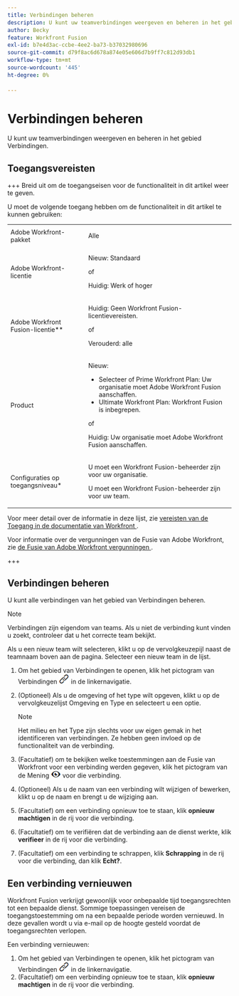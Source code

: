```yaml
---
title: Verbindingen beheren
description: U kunt uw teamverbindingen weergeven en beheren in het gebied Verbindingen.
author: Becky
feature: Workfront Fusion
exl-id: b7e4d3ac-ccbe-4ee2-ba73-b37032980696
source-git-commit: d79f8ac6d678a874e05e606d7b9ff7c812d93db1
workflow-type: tm+mt
source-wordcount: '445'
ht-degree: 0%

---
```


# Verbindingen beheren

U kunt uw teamverbindingen weergeven en beheren in het gebied Verbindingen.

## Toegangsvereisten

+++ Breid uit om de toegangseisen voor de functionaliteit in dit artikel weer te geven.

U moet de volgende toegang hebben om de functionaliteit in dit artikel te kunnen gebruiken:

<table style="table-layout:auto">
 <col> 
 <col> 
 <tbody> 
  <tr> 
   <td role="rowheader">Adobe Workfront-pakket 
   <td> <p>Alle</p> </td> 
  </tr> 
  <tr data-mc-conditions=""> 
   <td role="rowheader">Adobe Workfront-licentie</td> 
   <td> <p>Nieuw: Standaard</p><p>of</p><p>Huidig: Werk of hoger</p> </td> 
  </tr> 
  <tr> 
   <td role="rowheader">Adobe Workfront Fusion-licentie**</td> 
   <td>
   <p>Huidig: Geen Workfront Fusion-licentievereisten.</p>
   <p>of</p>
   <p>Verouderd: alle </p>
   </td> 
  </tr> 
  <tr> 
   <td role="rowheader">Product</td> 
   <td>
   <p>Nieuw:</p> <ul><li>Selecteer of Prime Workfront Plan: Uw organisatie moet Adobe Workfront Fusion aanschaffen.</li><li>Ultimate Workfront Plan: Workfront Fusion is inbegrepen.</li></ul>
   <p>of</p>
   <p>Huidig: Uw organisatie moet Adobe Workfront Fusion aanschaffen.</p>
   </td> 
  </tr>
  <tr data-mc-conditions=""> 
   <td role="rowheader">Configuraties op toegangsniveau*</td> 
   <td> 
     <p>U moet een Workfront Fusion-beheerder zijn voor uw organisatie.</p>
     <p>U moet een Workfront Fusion-beheerder zijn voor uw team.</p>
   </td> 
  </tr> 
   </td> 
  </tr> 
 </tbody> 
</table>

Voor meer detail over de informatie in deze lijst, zie [ vereisten van de Toegang in de documentatie van Workfront ](/help/workfront-fusion/references/licenses-and-roles/access-level-requirements-in-documentation.md).

Voor informatie over de vergunningen van de Fusie van Adobe Workfront, zie [ de Fusie van Adobe Workfront vergunningen ](/help/workfront-fusion/set-up-and-manage-workfront-fusion/licensing-operations-overview/license-automation-vs-integration.md).

+++

## Verbindingen beheren

U kunt alle verbindingen van het gebied van Verbindingen beheren.

>[!NOTE]
>
>Verbindingen zijn eigendom van teams. Als u niet de verbinding kunt vinden u zoekt, controleer dat u het correcte team bekijkt.
>
>Als u een nieuw team wilt selecteren, klikt u op de vervolgkeuzepijl naast de teamnaam boven aan de pagina. Selecteer een nieuw team in de lijst.

1. Om het gebied van Verbindingen te openen, klik het pictogram van Verbindingen ![ ](assets/connections-icon.png) in de linkernavigatie.
1. (Optioneel) Als u de omgeving of het type wilt opgeven, klikt u op de vervolgkeuzelijst Omgeving en Type en selecteert u een optie.

   >[!NOTE]
   >
   >Het milieu en het Type zijn slechts voor uw eigen gemak in het identificeren van verbindingen. Ze hebben geen invloed op de functionaliteit van de verbinding.

1. (Facultatief) om te bekijken welke toestemmingen aan de Fusie van Workfront voor een verbinding werden gegeven, klik het pictogram van de Mening ![ de verbindingstoestemmingen van de Mening ](assets/view-connection-permissions.png) voor die verbinding.
1. (Optioneel) Als u de naam van een verbinding wilt wijzigen of bewerken, klikt u op de naam en brengt u de wijziging aan.
1. (Facultatief) om een verbinding opnieuw toe te staan, klik **opnieuw machtigen** in de rij voor die verbinding.
1. (Facultatief) om te verifiëren dat de verbinding aan de dienst werkte, klik **verifieer** in de rij voor die verbinding.
1. (Facultatief) om een verbinding te schrappen, klik **Schrapping** in de rij voor die verbinding, dan klik **Echt?**.

## Een verbinding vernieuwen

Workfront Fusion verkrijgt gewoonlijk voor onbepaalde tijd toegangsrechten tot een bepaalde dienst. Sommige toepassingen vereisen de toegangstoestemming om na een bepaalde periode worden vernieuwd. In deze gevallen wordt u via e-mail op de hoogte gesteld voordat de toegangsrechten verlopen.

Een verbinding vernieuwen:

1. Om het gebied van Verbindingen te openen, klik het pictogram van Verbindingen ![ ](assets/connections-icon.png) in de linkernavigatie.
1. (Facultatief) om een verbinding opnieuw toe te staan, klik **opnieuw machtigen** in de rij voor die verbinding.
